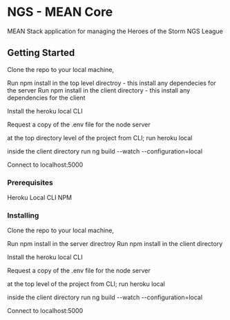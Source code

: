 # NGS - MEAN Core

MEAN Stack application for managing the Heroes of the Storm NGS League

## Getting Started

Clone the repo to your local machine, 

Run npm install in the top level directroy - this install any dependecies for the server
Run npm install in the client directory - this install any dependencies for the client

Install the heroku local CLI

Request a copy of the .env file for the node server

at the top directory level of the project from CLI; run heroku local

inside the client directory run ng build --watch --configuration=local

Connect to localhost:5000


### Prerequisites

Heroku Local CLI
NPM



### Installing

Clone the repo to your local machine, 

Run npm install in the server directroy
Run npm install in the client directory

Install the heroku local CLI

Request a copy of the .env file for the node server

at the top level of the project from CLI; run heroku local

inside the client directory run ng build --watch --configuration=local

Connect to localhost:5000
